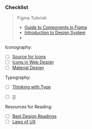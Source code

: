 ### Checklist

> Figma Tutorial: 
> - [Guide to Components in Figma](https://help.figma.com/hc/en-us/articles/360038662654-Guide-to-components-in-Figma)
> - [Introduction to Design System](https://help.figma.com/hc/en-us/articles/14552901442839-Overview-Introduction-to-design-systems) 
> - 

Iconography:
- [ ] [Source for Icons](https://lordicon.com/icons/wired/outline)
- [ ] [Icons in Web Design](https://medium.com/outcrowd/icons-in-web-design-824f57cb2db0#:~:text=Icons%20in%20web%20design%20are,to%20perform%20the%20targeted%20action.)
- [ ] [Material Design](https://m3.material.io/styles/icons/overview)

Typography: 
- [ ] [Thinking with Type](https://readings.design/PDF/thinkingwithtype_ellenlupton.pdf)
- [ ] []


Resources for Reading:
- [ ] [Best Design Readings](https://readings.design/)
- [ ] [Laws of UX](https://lawsofux.com/)